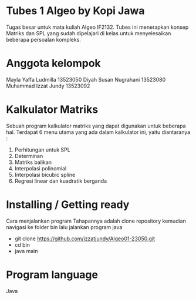 # Tubes 1 Algeo by Kopi Jawa
Tugas besar untuk mata kuliah Algeo IF2132. Tubes ini menerapkan konsep Matriks dan SPL yang sudah dipelajari di kelas untuk menyelesaikan beberapa persoalan kompleks. 

# Anggota kelompok
Mayla Yaffa Ludmilla 13523050
Diyah Susan Nugrahani 13523080
Muhammad Izzat Jundy 13523092

# Kalkulator Matriks
Sebuah program kalkulator matriks yang dapat digunakan untuk beberapa hal. Terdapat 6 menu utama yang ada dalam kalkulator ini, yaitu diantaranya :
1. Perhitungan untuk SPL
2. Determinan
3. Matriks balikan
4. Interpolasi polinomial
5. Interpolasi bicubic spline
6. Regresi linear dan kuadratik berganda

# Installing / Getting ready
Cara menjalankan program
Tahapannya adalah clone repository kemudian navigasi ke folder bin lalu jalankan program java

- git clone https://github.com/izzatjundy/Algeo01-23050.git
- cd bin
- java main

# Program language
Java
